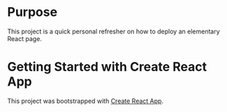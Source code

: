 # Purpose

This project is a quick personal refresher on how to deploy an elementary React page.

# Getting Started with Create React App

This project was bootstrapped with [Create React App](https://github.com/facebook/create-react-app).